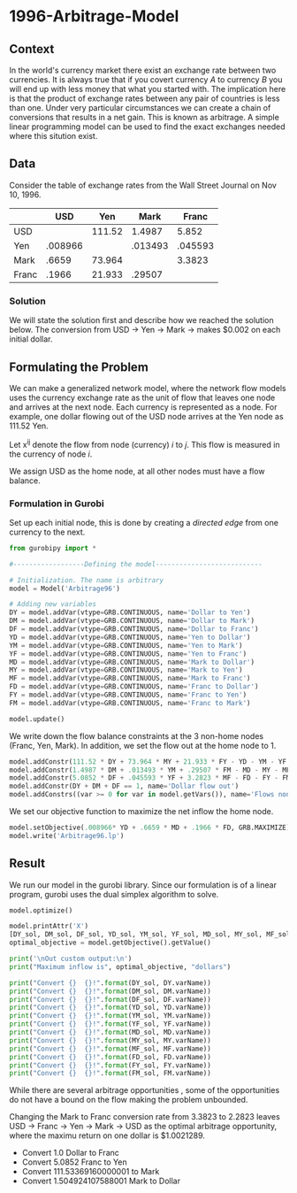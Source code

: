 # 1996-Arbitrage-Model

## Context
In the world's currency market there exist an exchange rate between two currencies. It is always true that if you covert currency _A_ to currency _B_ you will end up with less money that what you started with. The implication here is that the product of exchange rates between any pair of countries is less than one. 
Under very particular circumstances we can create a chain of conversions that results in a net gain. This is known as arbitrage. A simple linear programming model can be used to find the exact exchanges needed where this sitution exist. 

## Data
Consider the table of exchange rates from the Wall Street Journal on Nov 10, 1996. 

|   | USD | Yen | Mark | Franc |
| - | --- | --- | ---- | ----- |
|USD|     |111.52|1.4987|5.852|
|Yen|.008966|   |.013493|.045593|
|Mark|.6659|73.964|   |3.3823|
|Franc|.1966|21.933|.29507|   |

### Solution
We will state the solution first and describe how we reached the solution below. The conversion from USD &rarr; Yen &rarr; Mark &rarr; makes $0.002 on each initial dollar. 

## Formulating the Problem

We can make a generalized network model, where the network flow models uses the currency exchange rate as the unit of flow that leaves one node and arrives at the next node. Each currency is represented as a node.  For example, one dollar flowing out of the USD node arrives at the Yen node as 111.52 Yen.

Let x<sup>ij</sup> denote the flow from node (currency) _i_ to _j_. This flow is measured in the currency of node _i_. 

We assign USD as the home node, at all other nodes must have a  flow balance. 

### Formulation in Gurobi 
Set up each initial node, this is done by creating a _directed edge_ from one currency to the next. 

```python
from gurobipy import *

#------------------Defining the model---------------------------

# Initialization. The name is arbitrary
model = Model('Arbitrage96')

# Adding new variables
DY = model.addVar(vtype=GRB.CONTINUOUS, name='Dollar to Yen')
DM = model.addVar(vtype=GRB.CONTINUOUS, name='Dollar to Mark')
DF = model.addVar(vtype=GRB.CONTINUOUS, name='Dollar to Franc')
YD = model.addVar(vtype=GRB.CONTINUOUS, name='Yen to Dollar')
YM = model.addVar(vtype=GRB.CONTINUOUS, name='Yen to Mark')
YF = model.addVar(vtype=GRB.CONTINUOUS, name='Yen to Franc')
MD = model.addVar(vtype=GRB.CONTINUOUS, name='Mark to Dollar')
MY = model.addVar(vtype=GRB.CONTINUOUS, name='Mark to Yen')
MF = model.addVar(vtype=GRB.CONTINUOUS, name='Mark to Franc')
FD = model.addVar(vtype=GRB.CONTINUOUS, name='Franc to Dollar')
FY = model.addVar(vtype=GRB.CONTINUOUS, name='Franc to Yen')
FM = model.addVar(vtype=GRB.CONTINUOUS, name='Franc to Mark')

model.update()
```
We write down the flow balance constraints at the 3 non-home nodes (Franc, Yen, Mark). In addition, we set the flow out at the home node to 1. 

```python
model.addConstr(111.52 * DY + 73.964 * MY + 21.933 * FY - YD - YM - YF == 0, name='Yen balance')
model.addConstr(1.4987 * DM + .013493 * YM + .29507 * FM - MD - MY - MF == 0, name='Mark balance')
model.addConstr(5.0852 * DF + .045593 * YF + 3.2823 * MF - FD - FY - FM == 0, name='Franc balance')
model.addConstr(DY + DM + DF == 1, name='Dollar flow out')
model.addConstrs((var >= 0 for var in model.getVars()), name='Flows non-negative')
```
We set our objective function to maximize the net inflow the home node. 
```python
model.setObjective(.008966* YD + .6659 * MD + .1966 * FD, GRB.MAXIMIZE)
model.write('Arbitrage96.lp')
```
## Result
We run our model in the gurobi library. Since our formulation is of a linear program, gurobi uses the dual simplex algorithm to solve. 

```python
model.optimize()

model.printAttr('X')
[DY_sol, DM_sol, DF_sol, YD_sol, YM_sol, YF_sol, MD_sol, MY_sol, MF_sol, FD_sol, FY_sol, FM_sol] = model.getAttr("X", [DY, DM, DF, YD, YM, YF, MD, MY, MF, FD, FY, FM])
optimal_objective = model.getObjective().getValue()

print('\nOut custom output:\n')
print("Maximum inflow is", optimal_objective, "dollars")

print("Convert {}  {}!".format(DY_sol, DY.varName))
print("Convert {}  {}!".format(DM_sol, DM.varName))
print("Convert {}  {}!".format(DF_sol, DF.varName))
print("Convert {}  {}!".format(YD_sol, YD.varName))
print("Convert {}  {}!".format(YM_sol, YM.varName))
print("Convert {}  {}!".format(YF_sol, YF.varName))
print("Convert {}  {}!".format(MD_sol, MD.varName))
print("Convert {}  {}!".format(MY_sol, MY.varName))
print("Convert {}  {}!".format(MF_sol, MF.varName))
print("Convert {}  {}!".format(FD_sol, FD.varName))
print("Convert {}  {}!".format(FY_sol, FY.varName))
print("Convert {}  {}!".format(FM_sol, FM.varName))
```
While there are several arbitrage opportunities , some of the opportunities do not have a bound on the flow making the problem unbounded. 

Changing the Mark to Franc conversion rate from 3.3823 to 2.2823 leaves USD &rarr; Franc &rarr; Yen &rarr; Mark &rarr; USD as the optimal arbitrage opportunity, where the maximu return on one dollar is $1.0021289.

- Convert 1.0 Dollar to Franc
- Convert 5.0852 Franc to Yen
- Convert 111.53369160000001 to Mark
- Convert 1.504924107588001 Mark to Dollar 
